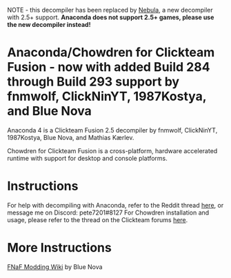 NOTE - this decompiler has been replaced by [Nebula](https://github.com/AITYunivers/NebulaFD), a new decompiler with 2.5+ support. **Anaconda does not support 2.5+ games, please use the new decompiler instead!**

Anaconda/Chowdren for Clickteam Fusion - now with added Build 284 through Build 293 support by fnmwolf, ClickNinYT, 1987Kostya, and Blue Nova
======================================

Anaconda 4 is a Clickteam Fusion 2.5 decompiler 
by fnmwolf, ClickNinYT, 1987Kostya, Blue Nova, and Mathias Kærlev.

Chowdren for Clickteam Fusion is a cross-platform, hardware
accelerated runtime with support for desktop and console platforms.

Instructions
============

For help with decompiling with Anaconda, refer to the Reddit thread [here](https://old.reddit.com/r/pete7201/comments/opvw35/how_to_patch_anaconda_for_mode_4_fusion_25_games/), or message me on Discord: pete7201#8127
For Chowdren installation and usage, please refer to the thread on the Clickteam forums
[here](http://community.clickteam.com/threads/74080-Chowdren-Blazingly-fast-Fusion-exporter-for-desktop-amp-consoles).

More Instructions
===========

[FNaF Modding Wiki](https://web.archive.org/web/20220620114040/https://fnafmodding.fandom.com/wiki/Code_Decompiling) by Blue Nova

